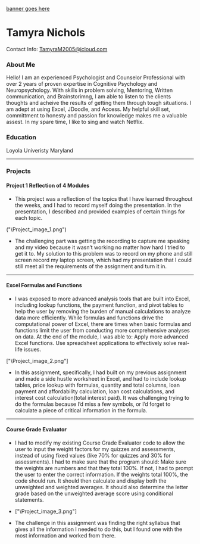 [banner goes here](Link🔗"C:\Users\Tamyra\Downloads\steve_gribble_tuRraTuflBA_unsplash.jpg") 


# Tamyra Nichols 
Contact Info: TamyraM2005@icloud.com

### About Me 
Hello! I am an experienced Psychologist and Counselor Professional with over 2 years of proven expertise in Cognitive Psychology and Neuropsychology. 
With skills in problem solving, Mentoring, Written communication, and Brainstorimng, I am able to listen to the clients thoughts and acheive the results of getting them through tough situations. I am adept at using Excel, JDoodle, and Access. 
My helpful skill set, committment to honesty and passion for knowledge makes me a valuable assest. In my spare time, I like to sing and watch Netflix. 

### Education 
Loyola Univeristy Maryland
***
### Projects

#### Project 1 Reflection of 4 Modules 
 -  This project was a reflection of the topics that I have learned throughout the weeks, and I had to record myself doing the presentation. In the presentation, I described and provided examples of certain things for each topic.

 ("\Project_image_1.png")
 -  The challenging part was getting the recording to capture me speaking and my video because it wasn’t working no matter how hard I tried to get it to. My solution to this problem was to record on my phone and still screen record my laptop screen, which had my presentation that I could still meet all the requirements of the assignment and turn it in. 

***
#### Excel Formulas and Functions 
 -  I was exposed to more advanced analysis tools that are built into Excel, including lookup functions, the payment function, and pivot tables to help the user by removing the burden of manual calculations to analyze data more efficiently. While formulas and functions drive the computational power of Excel, there are times when basic formulas and functions limit the user from conducting more comprehensive analyses on data.
At the end of the module, I was able to:
Apply more advanced Excel functions.
Use spreadsheet applications to effectively solve real-life issues.

   ["\Project_image_2.png"]
 - In this assignment, specifically, I had built on my previous assignment and made a side hustle worksheet in Excel, and had to include lookup tables, price lookup with formulas, quantity and total columns, loan payment and affordability calculation, loan cost calculations, and interest cost calculation(total interest paid). It was challenging trying to do the formulas because I’d miss a few symbols, or I’d forget to calculate a piece of critical information in the formula. 

***
#### Course Grade Evaluator
 - I had to modify my existing Course Grade Evaluator code to allow the user to input the weight factors for my quizzes and assessments, instead of using fixed values (like 70% for quizzes and 30% for assessments). I had to make sure that the program should:
Make sure the weights are numbers and that they total 100%. If not, I had to prompt the user to enter the correct information. 
If the weights total 100%, the code should run. It should then calculate and display both the unweighted and weighted averages. It should also determine the letter grade based on the unweighted average score using conditional statements.

 -  ["\Project_image_3.png"]
 - The challenge in this assignment was finding the right syllabus that gives all the information I needed to do this, but I found one with the most information and worked from there. 



<!---
Myra862/Myra862 is a ✨ special ✨ repository because its `README.md` (this file) appears on your GitHub profile.
You can click the Preview link to take a look at your changes.
--->
